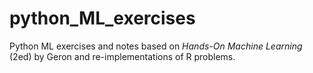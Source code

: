 # python_ML_exercises
Python ML exercises and notes based on _Hands-On Machine Learning_ (2ed) by Geron and re-implementations of R problems.
